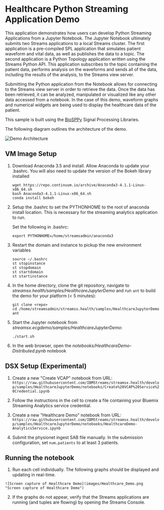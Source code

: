 # Healthcare Python Streaming Application Demo
This application demonstrates how users can develop Python Streaming Applications from a Jupyter Notebook. The Jupyter Notebook ultimately submits two Streams applications to a local Streams cluster. The first application is a pre-compiled SPL application that simulates patient waveform and vital data, as well as publishes the data to a topic. The second application is a Python Topology application written using the Streams Python API. This application subscribes to the topic containing the patient data, performs analysis on the waveforms and sends all of the data, including the results of the analysis, to the Streams view server.

Submitting the Python application from the Notebook allows for connecting to the Streams view server in order to retrieve the data. Once the data has been retrieved, it can be analyzed, manipulated or visualized like any other data accessed from a notebook. In the case of this demo, waveform graphs and numerical widgets are being used to display the healthcare data of the patient. 

This sample is built using the [BioSPPy](http://biosppy.readthedocs.io/en/stable/) Signal Processing Libraries.

The following diagram outlines the architecture of the demo.  

![Demo Architecture](images/architecture_diagram.jpg)

## VM Image Setup

  1. Download Anaconda 3.5 and install. Allow Anaconda to update your .bashrc. You will also need to update the version of the Bokeh library installed
      ```
      wget https://repo.continuum.io/archive/Anaconda3-4.1.1-Linux-x86_64.sh
      bash Anaconda3-4.1.1-Linux-x86_64.sh
      conda install bokeh
      ```

  2. Setup the .bashrc to set the PYTHONHOME to the root of anaconda install location.  This is necessary for the streaming analytics application to run.

      Set the following in .bashrc:
      ```
      export PYTHONHOME=/home/streamsadmin/anaconda3
      ```

  3. Restart the domain and instance to pickup the new environment variables
      ```
      source ~/.bashrc
      st stopinstance
      st stopdomain
      st startdomain
      st startinstance
      ```

  5. In the home directory, clone the git repository, navigate to *streamsx.health/samples/HealthcareJupyterDemo* and run `ant` to build the demo for your platform (< 5 minutes):
      ```
      git clone <repo>
      cd /home/streamsadmin/streamsx.health/samples/HealthcareJupyterDemo
      ant
      ```

  6. Start the Jupyter notebook from *streamsx.ecgdemo/samples/HealthcareJupyterDemo*:
      ```
      ./start.sh
      ```

  7. In the web browser, open the *notebooks/HealthcareDemo-Distributed.pynb* notebook

## DSX Setup (Experimental)

  1. Create a new "Create VCAP" notebook from URL: `https://raw.githubusercontent.com/IBMStreams/streamsx.health/develop/samples/HealthcareJupyterDemo/notebooks/Create%20VCAP%20Service%20Credential.ipynb`

  2. Follow the instructions in the cell to create a file containing your Bluemix Streaming Analytics service credential.
  
  3. Create a new "Healthcare Demo" notebook from URL: `https://raw.githubusercontent.com/IBMStreams/streamsx.health/develop/samples/HealthcareJupyterDemo/notebooks/HealthcareDemo-AnalyticsService.ipynb`

  4. Submit the physionet ingest SAB file manually. In the submission configuration, set `num.patients` to at least 3 patients.

## Running the notebook

  1. Run each cell individually. The following graphs should be displayed and updating in real-time. 

    ![Screen capture of Healthcare Demo](images/Healthcare_Demo.png "Screen capture of Healthcare Demo")

  2. If the graphs do not appear, verify that the Streams applications are running (and tuples are flowing) by opening the Streams Console.
